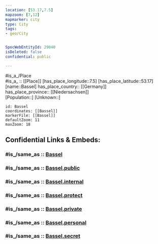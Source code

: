 ```yaml
---
location: [53.17,7.5] 
mapzoom: [7,12] 
mapmarker: city 
type: City
tags:
- geo/City


SpocWebEntityId: 29040
isDeleted: false
confidential: public

---
```

#is_a_/Place  
#is_a_ :: [[Place]] 
[has_place_longitude::7.5] 
[has_place_latitude::53.17] 
[name::Bassel] 
has_place_country:: [[Germany]]  
has_place_province:: [[Niedersachsen]]  
[Population::] 
[Unknown::] 


```leaflet
id: Bassel
coordinates: [[Bassel]] 
markerFile: [[Bassel]] 
defaultZoom: 11 
maxZoom: 18
```


## Confidential Links & Embeds: 

### #is_/same_as :: [Bassel](/_Standards/Earth/Continent/Europe/Europe~Central/Germany/Germany~West/Niedersachsen/counties~Niedersachsen/Leer/cities~Leer/Westoverledingen/boroughs~Westoverledingen/Bassel.md) 

### #is_/same_as :: [Bassel.public](/_public/Earth/Continent/Europe/Europe~Central/Germany/Germany~West/Niedersachsen/counties~Niedersachsen/Leer/cities~Leer/Westoverledingen/boroughs~Westoverledingen/Bassel.public.md) 

### #is_/same_as :: [Bassel.internal](/_internal/Earth/Continent/Europe/Europe~Central/Germany/Germany~West/Niedersachsen/counties~Niedersachsen/Leer/cities~Leer/Westoverledingen/boroughs~Westoverledingen/Bassel.internal.md) 

### #is_/same_as :: [Bassel.protect](/_protect/Earth/Continent/Europe/Europe~Central/Germany/Germany~West/Niedersachsen/counties~Niedersachsen/Leer/cities~Leer/Westoverledingen/boroughs~Westoverledingen/Bassel.protect.md) 

### #is_/same_as :: [Bassel.private](/_private/Earth/Continent/Europe/Europe~Central/Germany/Germany~West/Niedersachsen/counties~Niedersachsen/Leer/cities~Leer/Westoverledingen/boroughs~Westoverledingen/Bassel.private.md) 

### #is_/same_as :: [Bassel.personal](/_personal/Earth/Continent/Europe/Europe~Central/Germany/Germany~West/Niedersachsen/counties~Niedersachsen/Leer/cities~Leer/Westoverledingen/boroughs~Westoverledingen/Bassel.personal.md) 

### #is_/same_as :: [Bassel.secret](/_secret/Earth/Continent/Europe/Europe~Central/Germany/Germany~West/Niedersachsen/counties~Niedersachsen/Leer/cities~Leer/Westoverledingen/boroughs~Westoverledingen/Bassel.secret.md)

